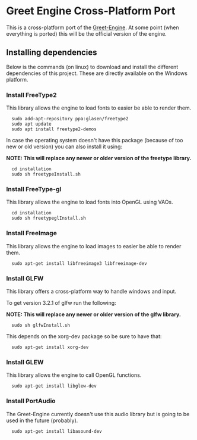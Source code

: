 # Greet Engine Cross-Platform Port 
This is a cross-platform port of the [Greet-Engine](https://github.com/Thraix/Greet-Engine). At some point (when everything is ported) this will be the official version of the engine.

## Installing dependencies 
Below is the commands (on linux) to download and install the different dependencies of this project. These are directly available on the Windows platform.

### Install FreeType2
This library allows the engine to load fonts to easier be able to render them.
```
  sudo add-apt-repository ppa:glasen/freetype2
  sudo apt update
  sudo apt install freetype2-demos
```

In case the operating system doesn't have this package (because of too new or old version) you can also install it using:

**NOTE: This will replace any newer or older version of the freetype library.**
```
  cd installation
  sudo sh freetypeInstall.sh
```

### Install FreeType-gl
This library allows the engine to load fonts into OpenGL using VAOs.
```
  cd installation
  sudo sh freetypeglInstall.sh
```

### Install FreeImage
This library allows the engine to load images to easier be able to render them.
```
  sudo apt-get install libfreeimage3 libfreeimage-dev
```

### Install GLFW 
This library offers a cross-platform way to handle windows and input.

To get version 3.2.1 of glfw run the following:

**NOTE: This will replace any newer or older version of the glfw library.**
```
  sudo sh glfwInstall.sh
```

This depends on the xorg-dev package so be sure to have that:

```
  sudo apt-get install xorg-dev
```

### Install GLEW
This library allows the engine to call OpenGL functions.
```
  sudo apt-get install libglew-dev
```


### Install PortAudio
The Greet-Engine currently doesn't use this audio library but is going to be used in the future (probably).
```
  sudo apt-get install libasound-dev
```
